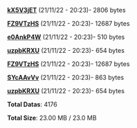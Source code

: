 [**kX5V3jET**](/data/kX5V3jET.txt) (21/11/22 - 20:23)- 2806 bytes

[**FZ9VTzHS**](/data/FZ9VTzHS.txt) (21/11/22 - 20:23)- 12687 bytes

[**e0AnkP4W**](/data/e0AnkP4W.txt) (21/11/22 - 20:23)- 510 bytes

[**uzpbKRXU**](/data/uzpbKRXU.txt) (21/11/22 - 20:23)- 654 bytes

[**FZ9VTzHS**](/data/FZ9VTzHS.txt) (21/11/22 - 20:23)- 12687 bytes

[**SYcAAvVv**](/data/SYcAAvVv.txt) (21/11/22 - 20:23)- 863 bytes

[**uzpbKRXU**](/data/uzpbKRXU.txt) (21/11/22 - 20:23)- 654 bytes

**Total Datas**: 4176

**Total Size**: 23.00 MB / 23.0 MB